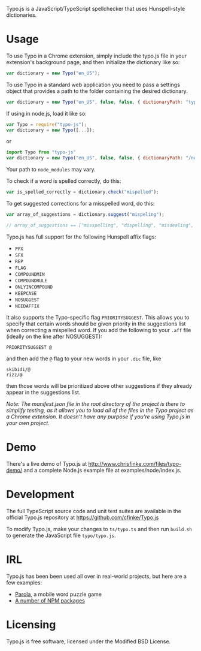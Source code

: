 Typo.js is a JavaScript/TypeScript spellchecker that uses Hunspell-style dictionaries.

Usage
=====

To use Typo in a Chrome extension, simply include the typo.js file in your extension's background page, and then initialize the dictionary like so:

```javascript
var dictionary = new Typo("en_US");
```

To use Typo in a standard web application you need to pass a settings object that provides a path to the folder containing the desired dictionary.

```javascript
var dictionary = new Typo("en_US", false, false, { dictionaryPath: "typo/dictionaries" }),
```

If using in node.js, load it like so:

```javascript
var Typo = require("typo-js");
var dictionary = new Typo([...]);
```

or

```javascript
import Typo from "typo-js"
var dictionary = new Typo("en_US", false, false, { dictionaryPath: "/node_modules/typo-js/dictionaries" })
```

Your path to `node_modules` may vary.

To check if a word is spelled correctly, do this:

```javascript
var is_spelled_correctly = dictionary.check("mispelled");
```

To get suggested corrections for a misspelled word, do this:

```javascript
var array_of_suggestions = dictionary.suggest("mispeling");

// array_of_suggestions == ["misspelling", "dispelling", "misdealing", "misfiling", "misruling"]
```

Typo.js has full support for the following Hunspell affix flags:

* `PFX`
* `SFX`
* `REP`
* `FLAG`
* `COMPOUNDMIN`
* `COMPOUNDRULE`
* `ONLYINCOMPOUND`
* `KEEPCASE`
* `NOSUGGEST`
* `NEEDAFFIX`

It also supports the Typo-specific flag `PRIORITYSUGGEST`. This allows you to specify that certain words should be given priority in the suggestions list when correcting a mispelled word. If you add the following to your `.aff` file (ideally on the line after NOSUGGEST):

```
PRIORITYSUGGEST @
```

and then add the `@` flag to your new words in your `.dic` file, like

```
skibidi/@
rizz/@
```

then those words will be prioritized above other suggestions if they already appear in the suggestions list.

_Note: The manifest.json file in the root directory of the project is there to simplify testing, as it allows you to load all of the files in the Typo project as a Chrome extension. It doesn't have any purpose if you're using Typo.js in your own project._

Demo
====
There's a live demo of Typo.js at http://www.chrisfinke.com/files/typo-demo/ and a complete Node.js example file at examples/node/index.js.

Development
===========
The full TypeScript source code and unit test suites are available in the official Typo.js repository at https://github.com/cfinke/Typo.js

To modify Typo.js, make your changes to `ts/typo.ts` and then run `build.sh` to generate the JavaScript file `typo/typo.js`.

IRL
===
Typo.js has been been used all over in real-world projects, but here are a few examples:

* [Parola](https://apps.apple.com/us/app/parola/id6474320336), a mobile word puzzle game
* [A number of NPM packages](https://www.npmjs.com/browse/depended/typo-js)

Licensing
=========

Typo.js is free software, licensed under the Modified BSD License.
